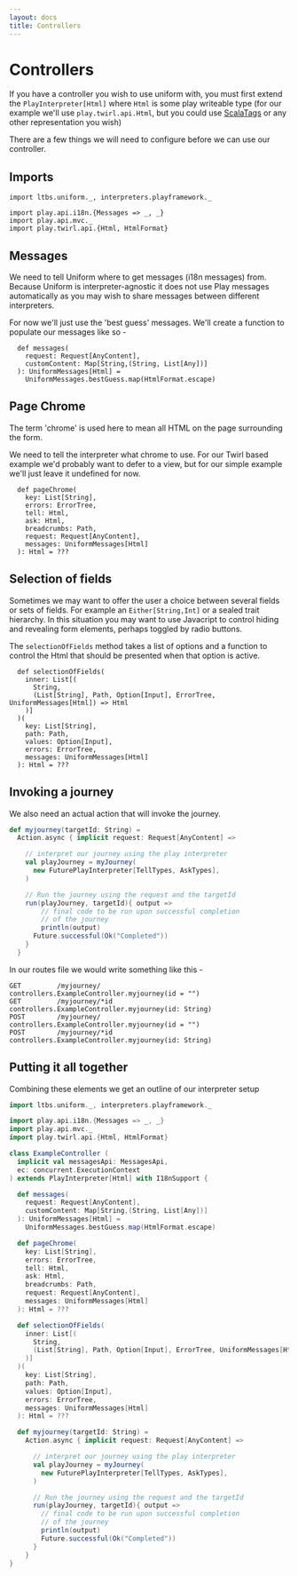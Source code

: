 ```yaml
---
layout: docs
title: Controllers
---
```


# Controllers

If you have a controller you wish to use uniform with, you must first
extend the `PlayInterpreter[Html]` where `Html` is some play writeable type
(for our example we'll use `play.twirl.api.Html`, but you could use
[ScalaTags](http://www.lihaoyi.com/scalatags/) or any other representation you wish)

There are a few things we will need to configure before we can use our
controller.
## Imports

```tut:silent
import ltbs.uniform._, interpreters.playframework._

import play.api.i18n.{Messages => _, _}
import play.api.mvc._
import play.twirl.api.{Html, HtmlFormat}
```

## Messages

We need to tell Uniform where to get messages (i18n messages)
from. Because Uniform is interpreter-agnostic it does not use Play
messages automatically as you may wish to share messages between
different interpreters.

For now we'll just use the 'best guess' messages. We'll create a
function to populate our messages like so -

```tut:silent
  def messages(
    request: Request[AnyContent],
    customContent: Map[String,(String, List[Any])]
  ): UniformMessages[Html] =
    UniformMessages.bestGuess.map(HtmlFormat.escape)
```

## Page Chrome

The term 'chrome' is used here to mean all HTML on the page
surrounding the form.

We need to tell the interpreter what chrome to use. For our Twirl
based example we'd probably want to defer to a view, but for our
simple example we'll just leave it undefined for now.

```tut:silent
  def pageChrome(
    key: List[String],
    errors: ErrorTree,
    tell: Html,
    ask: Html,
    breadcrumbs: Path,
    request: Request[AnyContent],
    messages: UniformMessages[Html]
  ): Html = ???
```

## Selection of fields

Sometimes we may want to offer the user a choice between several
fields or sets of fields. For example an `Either[String,Int]` or a
sealed trait hierarchy. In this situation you may want to use
Javacript to control hiding and revealing form elements, perhaps
toggled by radio buttons.

The `selectionOfFields` method takes a list of options and a function
to control the Html that should be presented when that option is
active.

```tut:silent
  def selectionOfFields(
    inner: List[(
      String,
      (List[String], Path, Option[Input], ErrorTree, UniformMessages[Html]) => Html
    )]
  )(
    key: List[String],
    path: Path,
    values: Option[Input],
    errors: ErrorTree,
    messages: UniformMessages[Html]
  ): Html = ???
```

## Invoking a journey

We also need an actual action that will invoke the journey.

```scala
def myjourney(targetId: String) =
  Action.async { implicit request: Request[AnyContent] =>

    // interpret our journey using the play interpreter
    val playJourney = myJourney(
      new FuturePlayInterpreter[TellTypes, AskTypes],
    )

    // Run the journey using the request and the targetId
    run(playJourney, targetId){ output =>
        // final code to be run upon successful completion
        // of the journey
        println(output)
      Future.successful(Ok("Completed"))
    }
  }
```

In our routes file we would write something like this -

```
GET         /myjourney/           controllers.ExampleController.myjourney(id = "")
GET         /myjourney/*id        controllers.ExampleController.myjourney(id: String)
POST        /myjourney/           controllers.ExampleController.myjourney(id = "")
POST        /myjourney/*id        controllers.ExampleController.myjourney(id: String)
```

## Putting it all together

Combining these elements we get an outline of our interpreter setup

```scala
import ltbs.uniform._, interpreters.playframework._

import play.api.i18n.{Messages => _, _}
import play.api.mvc._
import play.twirl.api.{Html, HtmlFormat}

class ExampleController (
  implicit val messagesApi: MessagesApi,
  ec: concurrent.ExecutionContext
) extends PlayInterpreter[Html] with I18nSupport {

  def messages(
    request: Request[AnyContent],
    customContent: Map[String,(String, List[Any])]
  ): UniformMessages[Html] =
    UniformMessages.bestGuess.map(HtmlFormat.escape)

  def pageChrome(
    key: List[String],
    errors: ErrorTree,
    tell: Html,
    ask: Html,
    breadcrumbs: Path,
    request: Request[AnyContent],
    messages: UniformMessages[Html]
  ): Html = ???

  def selectionOfFields(
    inner: List[(
      String,
      (List[String], Path, Option[Input], ErrorTree, UniformMessages[Html]) => Html
    )]
  )(
    key: List[String],
    path: Path,
    values: Option[Input],
    errors: ErrorTree,
    messages: UniformMessages[Html]
  ): Html = ???

  def myjourney(targetId: String) =
    Action.async { implicit request: Request[AnyContent] =>

      // interpret our journey using the play interpreter
      val playJourney = myJourney(
        new FuturePlayInterpreter[TellTypes, AskTypes],
      )

      // Run the journey using the request and the targetId
      run(playJourney, targetId){ output =>
        // final code to be run upon successful completion
        // of the journey
        println(output)
        Future.successful(Ok("Completed"))
      }
    }
}
```
